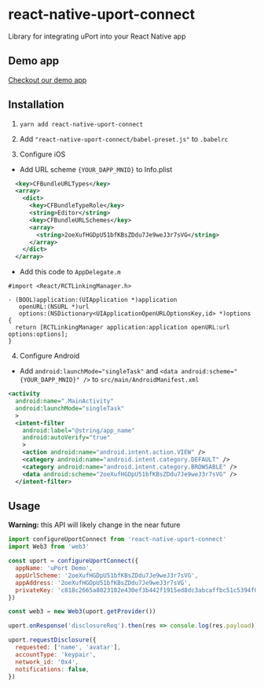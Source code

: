 # react-native-uport-connect
Library for integrating uPort into your React Native app

## Demo app

[Checkout our demo app](https://github.com/uport-project/uport-react-native-demo)

## Installation

1. `yarn add react-native-uport-connect`
2. Add `"react-native-uport-connect/babel-preset.js"` to `.babelrc`

3. Configure iOS
  - Add URL scheme `{YOUR_DAPP_MNID}` to Info.plist

```xml
  <key>CFBundleURLTypes</key>
  <array>
    <dict>
      <key>CFBundleTypeRole</key>
      <string>Editor</string>
      <key>CFBundleURLSchemes</key>
      <array>
        <string>2oeXufHGDpU51bfKBsZDdu7Je9weJ3r7sVG</string>
      </array>
    </dict>
  </array>
```
  - Add this code to `AppDelegate.m`

```obj-c
#import <React/RCTLinkingManager.h>

- (BOOL)application:(UIApplication *)application
   openURL:(NSURL *)url
   options:(NSDictionary<UIApplicationOpenURLOptionsKey,id> *)options
{
  return [RCTLinkingManager application:application openURL:url options:options];
}
```


4. Configure Android
  - Add `android:launchMode="singleTask"` and `<data android:scheme="{YOUR_DAPP_MNID}" />` to `src/main/AndroidManifest.xml`

```xml
<activity
  android:name=".MainActivity"
  android:launchMode="singleTask"
  >
  <intent-filter
    android:label="@string/app_name"
    android:autoVerify="true"
    >
    <action android:name="android.intent.action.VIEW" />
    <category android:name="android.intent.category.DEFAULT" />
    <category android:name="android.intent.category.BROWSABLE" />
    <data android:scheme="2oeXufHGDpU51bfKBsZDdu7Je9weJ3r7sVG" />
  </intent-filter>
```

## Usage

**Warning:** this API will likely change in the near future

```javascript
import configureUportConnect from 'react-native-uport-connect'
import Web3 from 'web3'

const uport = configureUportConnect({
  appName: 'uPort Demo',
  appUrlScheme: '2oeXufHGDpU51bfKBsZDdu7Je9weJ3r7sVG',
  appAddress: '2oeXufHGDpU51bfKBsZDdu7Je9weJ3r7sVG',
  privateKey: 'c818c2665a8023102e430ef3b442f1915ed8dc3abcaffbc51c5394f03fc609e2',
})

const web3 = new Web3(uport.getProvider())

uport.onResponse('disclosureReq').then(res => console.log(res.payload))

uport.requestDisclosure({
  requested: ['name', 'avatar'],
  accountType: 'keypair',
  network_id: '0x4',
  notifications: false,
})

```